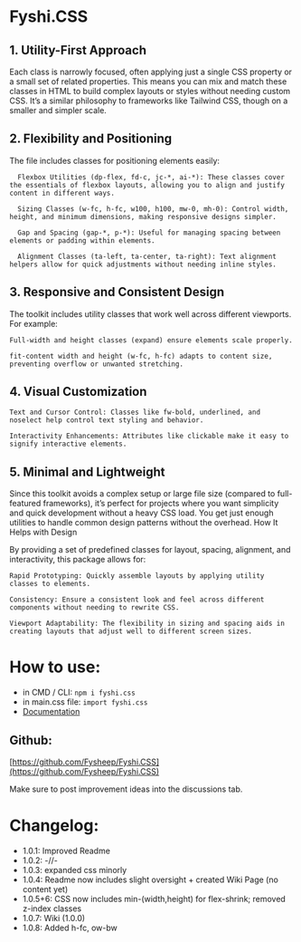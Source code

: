 # Fyshi.CSS
## 1. Utility-First Approach

Each class is narrowly focused, often applying just a single CSS property or a small set of related properties. This means you can mix and match these classes in HTML to build complex layouts or styles without needing custom CSS. It’s a similar philosophy to frameworks like Tailwind CSS, though on a smaller and simpler scale.

## 2. Flexibility and Positioning

The file includes classes for positioning elements easily:

      Flexbox Utilities (dp-flex, fd-c, jc-*, ai-*): These classes cover the essentials of flexbox layouts, allowing you to align and justify content in different ways.

      Sizing Classes (w-fc, h-fc, w100, h100, mw-0, mh-0): Control width, height, and minimum dimensions, making responsive designs simpler.

      Gap and Spacing (gap-*, p-*): Useful for managing spacing between elements or padding within elements.

      Alignment Classes (ta-left, ta-center, ta-right): Text alignment helpers allow for quick adjustments without needing inline styles.
## 3. Responsive and Consistent Design

The toolkit includes utility classes that work well across different viewports. For example:

    Full-width and height classes (expand) ensure elements scale properly.

    fit-content width and height (w-fc, h-fc) adapts to content size, preventing overflow or unwanted stretching.

## 4. Visual Customization

    Text and Cursor Control: Classes like fw-bold, underlined, and noselect help control text styling and behavior.

    Interactivity Enhancements: Attributes like clickable make it easy to signify interactive elements.

## 5. Minimal and Lightweight

Since this toolkit avoids a complex setup or large file size (compared to full-featured frameworks), it’s perfect for projects where you want simplicity and quick development without a heavy CSS load. You get just enough utilities to handle common design patterns without the overhead.
How It Helps with Design

By providing a set of predefined classes for layout, spacing, alignment, and interactivity, this package allows for:

    Rapid Prototyping: Quickly assemble layouts by applying utility classes to elements.

    Consistency: Ensure a consistent look and feel across different components without needing to rewrite CSS.

    Viewport Adaptability: The flexibility in sizing and spacing aids in creating layouts that adjust well to different screen sizes.

# How to use:
- in CMD / CLI: `npm i fyshi.css`
- in main.css file: `import fyshi.css`
- [Documentation](https://github.com/Fysheep/Fyshi.CSS/wiki)

## Github:
[https://github.com/Fysheep/Fyshi.CSS](https://github.com/Fysheep/Fyshi.CSS)

Make sure to post improvement ideas into the discussions tab.

# Changelog:

- 1.0.1: Improved Readme
- 1.0.2: -//-
- 1.0.3: expanded css minorly
- 1.0.4: Readme now includes slight oversight + created Wiki Page (no content yet)
- 1.0.5+6: CSS now includes min-(width,height) for flex-shrink; removed z-index classes 
- 1.0.7: Wiki (1.0.0)
- 1.0.8: Added h-fc, ow-bw
